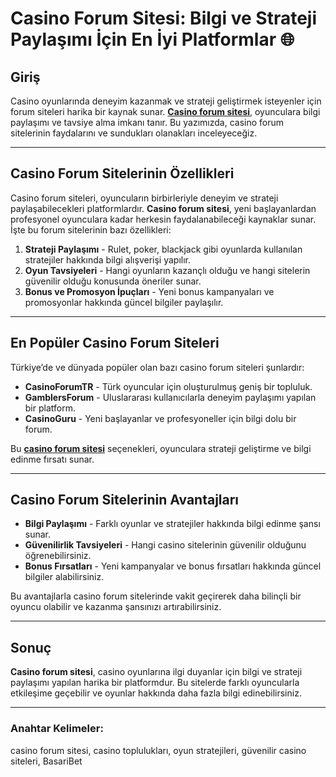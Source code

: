# Casino Forum Sitesi: Bilgi ve Strateji Paylaşımı İçin En İyi Platformlar 🌐

## Giriş

Casino oyunlarında deneyim kazanmak ve strateji geliştirmek isteyenler için forum siteleri harika bir kaynak sunar. **[Casino forum sitesi](https://casinotr.link/gWCRZ4)**, oyunculara bilgi paylaşımı ve tavsiye alma imkanı tanır. Bu yazımızda, casino forum sitelerinin faydalarını ve sundukları olanakları inceleyeceğiz.

---

## Casino Forum Sitelerinin Özellikleri

Casino forum siteleri, oyuncuların birbirleriyle deneyim ve strateji paylaşabilecekleri platformlardır. **Casino forum sitesi**, yeni başlayanlardan profesyonel oyunculara kadar herkesin faydalanabileceği kaynaklar sunar. İşte bu forum sitelerinin bazı özellikleri:

1. **Strateji Paylaşımı** - Rulet, poker, blackjack gibi oyunlarda kullanılan stratejiler hakkında bilgi alışverişi yapılır.
2. **Oyun Tavsiyeleri** - Hangi oyunların kazançlı olduğu ve hangi sitelerin güvenilir olduğu konusunda öneriler sunar.
3. **Bonus ve Promosyon İpuçları** - Yeni bonus kampanyaları ve promosyonlar hakkında güncel bilgiler paylaşılır.

---

## En Popüler Casino Forum Siteleri

Türkiye’de ve dünyada popüler olan bazı casino forum siteleri şunlardır:

- **CasinoForumTR** - Türk oyuncular için oluşturulmuş geniş bir topluluk.
- **GamblersForum** - Uluslararası kullanıcılarla deneyim paylaşımı yapılan bir platform.
- **CasinoGuru** - Yeni başlayanlar ve profesyoneller için bilgi dolu bir forum.

Bu **[casino forum sitesi](https://casinotr.link/gWCRZ4)** seçenekleri, oyunculara strateji geliştirme ve bilgi edinme fırsatı sunar.

---

## Casino Forum Sitelerinin Avantajları

- **Bilgi Paylaşımı** - Farklı oyunlar ve stratejiler hakkında bilgi edinme şansı sunar.
- **Güvenilirlik Tavsiyeleri** - Hangi casino sitelerinin güvenilir olduğunu öğrenebilirsiniz.
- **Bonus Fırsatları** - Yeni kampanyalar ve bonus fırsatları hakkında güncel bilgiler alabilirsiniz.

Bu avantajlarla casino forum sitelerinde vakit geçirerek daha bilinçli bir oyuncu olabilir ve kazanma şansınızı artırabilirsiniz.

---

## Sonuç

**Casino forum sitesi**, casino oyunlarına ilgi duyanlar için bilgi ve strateji paylaşımı yapılan harika bir platformdur. Bu sitelerde farklı oyuncularla etkileşime geçebilir ve oyunlar hakkında daha fazla bilgi edinebilirsiniz.

---

### Anahtar Kelimeler:
casino forum sitesi, casino toplulukları, oyun stratejileri, güvenilir casino siteleri, BasariBet
